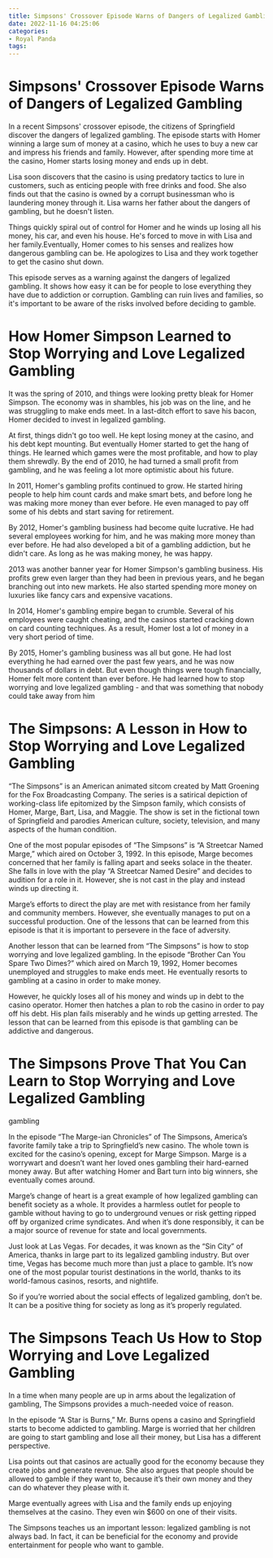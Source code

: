 ```yaml
---
title: Simpsons' Crossover Episode Warns of Dangers of Legalized Gambling
date: 2022-11-16 04:25:06
categories:
- Royal Panda
tags:
---
```



#  Simpsons' Crossover Episode Warns of Dangers of Legalized Gambling

In a recent Simpsons' crossover episode, the citizens of Springfield discover the dangers of legalized gambling. The episode starts with Homer winning a large sum of money at a casino, which he uses to buy a new car and impress his friends and family. However, after spending more time at the casino, Homer starts losing money and ends up in debt.

Lisa soon discovers that the casino is using predatory tactics to lure in customers, such as enticing people with free drinks and food. She also finds out that the casino is owned by a corrupt businessman who is laundering money through it. Lisa warns her father about the dangers of gambling, but he doesn't listen.

Things quickly spiral out of control for Homer and he winds up losing all his money, his car, and even his house. He's forced to move in with Lisa and her family.Eventually, Homer comes to his senses and realizes how dangerous gambling can be. He apologizes to Lisa and they work together to get the casino shut down.

This episode serves as a warning against the dangers of legalized gambling. It shows how easy it can be for people to lose everything they have due to addiction or corruption. Gambling can ruin lives and families, so it's important to be aware of the risks involved before deciding to gamble.

#  How Homer Simpson Learned to Stop Worrying and Love Legalized Gambling

It was the spring of 2010, and things were looking pretty bleak for Homer Simpson. The economy was in shambles, his job was on the line, and he was struggling to make ends meet. In a last-ditch effort to save his bacon, Homer decided to invest in legalized gambling.

At first, things didn't go too well. He kept losing money at the casino, and his debt kept mounting. But eventually Homer started to get the hang of things. He learned which games were the most profitable, and how to play them shrewdly. By the end of 2010, he had turned a small profit from gambling, and he was feeling a lot more optimistic about his future.

In 2011, Homer's gambling profits continued to grow. He started hiring people to help him count cards and make smart bets, and before long he was making more money than ever before. He even managed to pay off some of his debts and start saving for retirement.

By 2012, Homer's gambling business had become quite lucrative. He had several employees working for him, and he was making more money than ever before. He had also developed a bit of a gambling addiction, but he didn't care. As long as he was making money, he was happy.

2013 was another banner year for Homer Simpson's gambling business. His profits grew even larger than they had been in previous years, and he began branching out into new markets. He also started spending more money on luxuries like fancy cars and expensive vacations.

In 2014, Homer's gambling empire began to crumble. Several of his employees were caught cheating, and the casinos started cracking down on card counting techniques. As a result, Homer lost a lot of money in a very short period of time.

By 2015, Homer's gambling business was all but gone. He had lost everything he had earned over the past few years, and he was now thousands of dollars in debt. But even though things were tough financially, Homer felt more content than ever before. He had learned how to stop worrying and love legalized gambling - and that was something that nobody could take away from him

#  The Simpsons: A Lesson in How to Stop Worrying and Love Legalized Gambling

“The Simpsons” is an American animated sitcom created by Matt Groening for the Fox Broadcasting Company. The series is a satirical depiction of working-class life epitomized by the Simpson family, which consists of Homer, Marge, Bart, Lisa, and Maggie. The show is set in the fictional town of Springfield and parodies American culture, society, television, and many aspects of the human condition.

One of the most popular episodes of “The Simpsons” is “A Streetcar Named Marge,” which aired on October 3, 1992. In this episode, Marge becomes concerned that her family is falling apart and seeks solace in the theater. She falls in love with the play “A Streetcar Named Desire” and decides to audition for a role in it. However, she is not cast in the play and instead winds up directing it.

Marge’s efforts to direct the play are met with resistance from her family and community members. However, she eventually manages to put on a successful production. One of the lessons that can be learned from this episode is that it is important to persevere in the face of adversity.

Another lesson that can be learned from “The Simpsons” is how to stop worrying and love legalized gambling. In the episode “Brother Can You Spare Two Dimes?” which aired on March 19, 1992, Homer becomes unemployed and struggles to make ends meet. He eventually resorts to gambling at a casino in order to make money.

However, he quickly loses all of his money and winds up in debt to the casino operator. Homer then hatches a plan to rob the casino in order to pay off his debt. His plan fails miserably and he winds up getting arrested. The lesson that can be learned from this episode is that gambling can be addictive and dangerous.

#  The Simpsons Prove That You Can Learn to Stop Worrying and Love Legalized Gambling

gambling

In the episode “The Marge-ian Chronicles” of The Simpsons, America’s favorite family take a trip to Springfield’s new casino. The whole town is excited for the casino’s opening, except for Marge Simpson. Marge is a worrywart and doesn’t want her loved ones gambling their hard-earned money away. But after watching Homer and Bart turn into big winners, she eventually comes around.

Marge’s change of heart is a great example of how legalized gambling can benefit society as a whole. It provides a harmless outlet for people to gamble without having to go to underground venues or risk getting ripped off by organized crime syndicates. And when it’s done responsibly, it can be a major source of revenue for state and local governments.

Just look at Las Vegas. For decades, it was known as the “Sin City” of America, thanks in large part to its legalized gambling industry. But over time, Vegas has become much more than just a place to gamble. It’s now one of the most popular tourist destinations in the world, thanks to its world-famous casinos, resorts, and nightlife.

So if you’re worried about the social effects of legalized gambling, don’t be. It can be a positive thing for society as long as it’s properly regulated.

#  The Simpsons Teach Us How to Stop Worrying and Love Legalized Gambling

In a time when many people are up in arms about the legalization of gambling, The Simpsons provides a much-needed voice of reason.

In the episode “A Star is Burns,” Mr. Burns opens a casino and Springfield starts to become addicted to gambling. Marge is worried that her children are going to start gambling and lose all their money, but Lisa has a different perspective.

Lisa points out that casinos are actually good for the economy because they create jobs and generate revenue. She also argues that people should be allowed to gamble if they want to, because it’s their own money and they can do whatever they please with it.

Marge eventually agrees with Lisa and the family ends up enjoying themselves at the casino. They even win $600 on one of their visits.

The Simpsons teaches us an important lesson: legalized gambling is not always bad. In fact, it can be beneficial for the economy and provide entertainment for people who want to gamble.